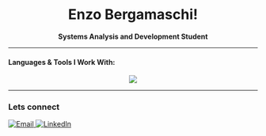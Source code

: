 <h1 align="center">Enzo Bergamaschi!</h1>

<p align="center">
  <strong>Systems Analysis and Development Student</strong><br>
</p>

---

#### Languages & Tools I Work With:
<p align="center">
  <img src="https://skillicons.dev/icons?i=html,css,js,php,python,java,cs,c,git" />
</p>

---

### Lets connect

<p>
  <a href="mailto:enzo.b.lourenco@gmail.com">
    <img src="https://img.shields.io/badge/Email-D14836?style=for-the-badge&logo=gmail&logoColor=white" alt="Email"/>
  </a>
  <a href="https://www.linkedin.com/in/enzo-bergamaschi-lourenço-35618728a" target="_blank">
    <img src="https://img.shields.io/badge/LinkedIn-0077B5?style=for-the-badge&logo=linkedin&logoColor=white" alt="LinkedIn"/>
  </a>
</p>
